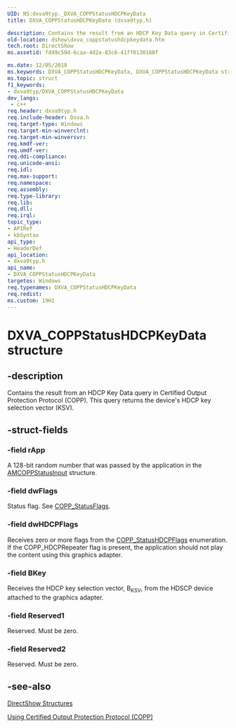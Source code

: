 ```yaml
---
UID: NS:dxva9typ._DXVA_COPPStatusHDCPKeyData
title: DXVA_COPPStatusHDCPKeyData (dxva9typ.h)

description: Contains the result from an HDCP Key Data query in Certified Output Protection Protocol (COPP). This query returns the device's HDCP key selection vector (KSV).
old-location: dshow\dxva_coppstatushdcpkeydata.htm
tech.root: DirectShow
ms.assetid: fd49c50d-6caa-4d2a-83c6-41ff0130160f

ms.date: 12/05/2018
ms.keywords: DXVA_COPPStatusHDCPKeyData, DXVA_COPPStatusHDCPKeyData structure [DirectShow], DXVA_COPPStatusHDCPKeyDataStructure, _DXVA_COPPStatusHDCPKeyData, dshow.dxva_coppstatushdcpkeydata, dxva9typ/DXVA_COPPStatusHDCPKeyData
ms.topic: struct
f1_keywords:
- dxva9typ/DXVA_COPPStatusHDCPKeyData
dev_langs:
 - c++
req.header: dxva9typ.h
req.include-header: Dxva.h
req.target-type: Windows
req.target-min-winverclnt: 
req.target-min-winversvr: 
req.kmdf-ver: 
req.umdf-ver: 
req.ddi-compliance: 
req.unicode-ansi: 
req.idl: 
req.max-support: 
req.namespace: 
req.assembly: 
req.type-library: 
req.lib: 
req.dll: 
req.irql: 
topic_type:
- APIRef
- kbSyntax
api_type:
- HeaderDef
api_location:
- dxva9typ.h
api_name:
- DXVA_COPPStatusHDCPKeyData
targetos: Windows
req.typenames: DXVA_COPPStatusHDCPKeyData
req.redist: 
ms.custom: 19H1
---
```


# DXVA_COPPStatusHDCPKeyData structure


## -description



Contains the result from an HDCP Key Data query in Certified Output Protection Protocol (COPP). This query returns the device's HDCP key selection vector (KSV).




## -struct-fields




### -field rApp

A 128-bit random number that was passed by the application in the <a href="https://docs.microsoft.com/windows/desktop/api/strmif/ns-strmif-amcoppstatusinput">AMCOPPStatusInput</a> structure.


### -field dwFlags

Status flag. See <a href="https://docs.microsoft.com/windows/desktop/api/dxva9typ/ne-dxva9typ-copp_statusflags">COPP_StatusFlags</a>.


### -field dwHDCPFlags

Receives zero or more flags from the <a href="https://docs.microsoft.com/windows/desktop/api/dxva9typ/ne-dxva9typ-copp_statushdcpflags">COPP_StatusHDCPFlags</a> enumeration. If the COPP_HDCPRepeater flag is present, the application should not play the content using this graphics adapter.


### -field BKey

Receives the HDCP key selection vector, B<sub>KSV</sub>, from the HDSCP device attached to the graphics adapter.


### -field Reserved1

Reserved. Must be zero.


### -field Reserved2

Reserved. Must be zero.


## -see-also




<a href="https://docs.microsoft.com/windows/desktop/DirectShow/directshow-structures">DirectShow Structures</a>



<a href="https://docs.microsoft.com/windows/desktop/DirectShow/using-certified-output-protection-protocol--copp">Using Certified Output Protection Protocol (COPP)</a>
 

 

